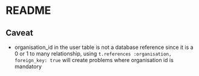 # README

## Caveat
- organisation_id in the user table is not a database reference since it is a 0 or 1 to many relationship, using `t.references :organisation, foreign_key: true` will create problems where organisation id is mandatory
